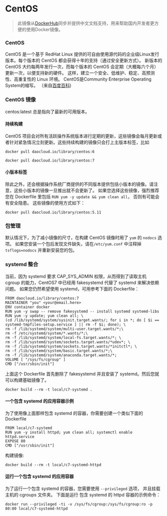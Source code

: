 # CentOS
> 此镜像从[DockerHub](https://registry.hub.docker.com/_/centos/)同步并提供中文文档支持，用来帮助国内开发者更方便的使用Docker镜像。

### CentOS

CentOS 是一个基于 RedHat Linux 提供的可自由使用源代码的企业级Linux发行版本。每个版本的 CentOS 都会获得十年的支持（通过安全更新方式）。 新版本的 CentOS 大约每两年发行一次，而每个版本的 CentOS 会定期（大概每六个月）更新一次，以便支持新的硬件。 这样，建立一个安全、低维护、稳定、高预测性、高重复性的 Linux 环境。 CentOS是Community Enterprise Operating System的缩写。 （来自[百度百科](http://baike.baidu.com/view/26404.htm))

### CentOS 镜像

centos:latest 总是指向了最新的可用版本。

#### 持续构建

CentOS 项目会对所有活跃操作系统版本进行定期的更新，这些镜像会每月更新或者针对紧急情况立刻更新。这些持续构建的镜像只会打上主版本标签，比如 

```
docker pull daocloud.io/library/centos:6

docker pull daocloud.io/library/centos:7
```

#### 小版本标签

除此之外，还会根据操作系统厂商提供的不同版本提供包括小版本的镜像。请注意，这些小版本的镜像一旦推出就不会更新了。 如果您选择这些镜像，强烈推荐您在 Dockerfile 里包括 `RUN yum -y update && yum clean all`， 否则有可能会有安全隐患。 这些镜像的使用方式如下：

```
docker pull daocloud.io/library/centos:5.11
```

### 包管理

默认情况下，为了减小镜像的尺寸，在构建 CentOS 镜像时用了 `yum` 的 `nodocs` 选项。 如果您安装一个包后发现文件缺失，请在`/etc/yum.conf` 中注释掉 `tsflogs=nodocs` 并重新安装您的包。 

### systemd 整合

当前，因为 systemd 要求 CAP_SYS_ADMIN 权限，从而得到了读取主机 cgroup 的能力，CentOS7 中已经用 fakesystemd 代替了 systemd 来解决依赖问题。 如果您仍然希望使用 systemd，可用参考下面的 Dockerfile：

```
FROM daocloud.io/library/centos:7
MAINTAINER "you" <your@email.here>
ENV container docker
RUN yum -y swap -- remove fakesystemd -- install systemd systemd-libs
RUN yum -y update; yum clean all; \
(cd /lib/systemd/system/sysinit.target.wants/; for i in *; do [ $i ==
systemd-tmpfiles-setup.service ] || rm -f $i; done); \
rm -f /lib/systemd/system/multi-user.target.wants/*;\
rm -f /etc/systemd/system/*.wants/*;\
rm -f /lib/systemd/system/local-fs.target.wants/*; \
rm -f /lib/systemd/system/sockets.target.wants/*udev*; \
rm -f /lib/systemd/system/sockets.target.wants/*initctl*; \
rm -f /lib/systemd/system/basic.target.wants/*;\
rm -f /lib/systemd/system/anaconda.target.wants/*;
VOLUME [ "/sys/fs/cgroup" ]
CMD ["/usr/sbin/init"]
```

上面这个 Dockerfile 首先删除了 fakesystemd 并且安装了 systemd。然后您就可以构建基础镜像了。

```
docker build --rm -t local/c7-systemd .
```

#### 一个包含 systemd 的应用容器示例

为了使用像上面那样包含 systemd 的容器，你需要创建一个类似下面的 Dockerfile

```
FROM local/c7-systemd
RUN yum -y install httpd; yum clean all; systemctl enable httpd.service
EXPOSE 80
CMD ["/usr/sbin/init"]
```

构建镜像:

```
docker build --rm -t local/c7-systemd-httpd
```

#### 运行一个包含 systemd 的应用容器

为了运行一个包含 systemd 的容器，您需要使用 `--privileged` 选项， 并且挂载主机的 cgroups 文件夹。 下面是运行 包含 systemd 的 httpd 容器的示例命令： 

```
docker run --privileged -ti -v /sys/fs/cgroup:/sys/fs/cgroup:ro -p 80:80 local/c7-systemd-httpd
```

